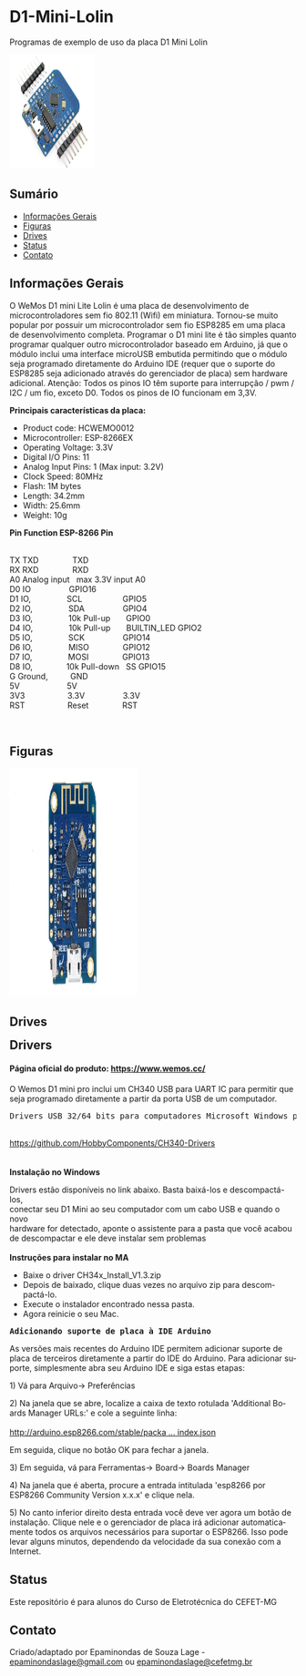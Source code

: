 # D1-Mini-Lolin
Programas de exemplo de uso da placa D1 Mini Lolin

<img src="https://github.com/Epaminondaslage/D1-Mini-Lolin/blob/master/Figuras/wemos di mini lolin.JPG" height="200" width="150">

## Sumário
* [Informações Gerais](#user-content-informacoes_gerais)
* [Figuras](#Figuras)
* [Drives](#Drives)
* [Status](#status)
* [Contato](#contato)

<h2 id="informacoes_gerais">Informações Gerais</h2>
O WeMos D1 mini Lite Lolin é uma placa de desenvolvimento de microcontroladores sem fio 802.11 (Wifi) em miniatura. Tornou-se
muito popular por possuir um  microcontrolador sem fio ESP8285 em uma placa de desenvolvimento completa. Programar o D1 mini lite é tão simples quanto programar qualquer outro microcontrolador baseado em Arduino, já que o módulo inclui uma interface microUSB embutida permitindo que o módulo seja programado diretamente do Arduino IDE (requer que o suporte do ESP8285 seja adicionado através do gerenciador de placa) sem hardware adicional. 
Atenção: Todos os pinos IO têm suporte para interrupção / pwm / I2C / um fio, exceto D0.
Todos os pinos de IO funcionam em 3,3V.

<p><strong>Principais características da placa:</strong></p>

<ul>
<li>Product code: HCWEMO0012</li>
<li>Microcontroller: ESP-8266EX</li>
<li>Operating Voltage: 3.3V</li>
<li>Digital I/O Pins: 11</li>
<li>Analog Input Pins: 1 (Max input: 3.2V)</li>
<li>Clock Speed: 80MHz</li>
<li>Flash: 1M bytes</li>
<li>Length: 34.2mm</li>
<li>Width: 25.6mm</li>
<li>Weight: 10g</li>
</ul>
<p><strong>Pin Function ESP-8266 Pin</strong></p>

<p><br />TX TXD&nbsp; &nbsp;&nbsp;&nbsp;&nbsp;&nbsp;&nbsp;&nbsp;&nbsp; &nbsp;&nbsp;&nbsp; TXD<br />RX RXD&nbsp; &nbsp;&nbsp;&nbsp;&nbsp;&nbsp;&nbsp;&nbsp; &nbsp;&nbsp; &nbsp; RXD<br />A0 Analog input &nbsp; max 3.3V input A0<br />D0 IO&nbsp;&nbsp;&nbsp;&nbsp;&nbsp;&nbsp;&nbsp;&nbsp;&nbsp;&nbsp;&nbsp;&nbsp;&nbsp;&nbsp;&nbsp;&nbsp; GPIO16<br />D1 IO,&nbsp;&nbsp;&nbsp;&nbsp;&nbsp;&nbsp;&nbsp;&nbsp;&nbsp;&nbsp;&nbsp;&nbsp;&nbsp;&nbsp;&nbsp; SCL&nbsp;&nbsp;&nbsp;&nbsp;&nbsp;&nbsp;&nbsp;&nbsp;&nbsp;&nbsp;&nbsp;&nbsp;&nbsp;&nbsp;&nbsp;&nbsp;&nbsp; GPIO5<br />D2 IO,&nbsp;&nbsp;&nbsp;&nbsp;&nbsp;&nbsp;&nbsp;&nbsp;&nbsp;&nbsp;&nbsp;&nbsp;&nbsp;&nbsp;&nbsp; SDA&nbsp;&nbsp;&nbsp;&nbsp;&nbsp;&nbsp;&nbsp;&nbsp;&nbsp;&nbsp;&nbsp;&nbsp;&nbsp;&nbsp;&nbsp;&nbsp; GPIO4<br />D3 IO,&nbsp;&nbsp;&nbsp;&nbsp;&nbsp;&nbsp;&nbsp;&nbsp;&nbsp;&nbsp;&nbsp;&nbsp;&nbsp;&nbsp;&nbsp; 10k Pull-up &nbsp; &nbsp; &nbsp; GPIO0<br />D4 IO,&nbsp;&nbsp;&nbsp;&nbsp;&nbsp;&nbsp;&nbsp;&nbsp;&nbsp;&nbsp;&nbsp;&nbsp;&nbsp;&nbsp;&nbsp; 10k Pull-up&nbsp; &nbsp;&nbsp;&nbsp;&nbsp; BUILTIN_LED GPIO2<br />D5 IO,&nbsp;&nbsp;&nbsp;&nbsp;&nbsp;&nbsp;&nbsp;&nbsp;&nbsp;&nbsp;&nbsp;&nbsp;&nbsp;&nbsp;&nbsp; SCK&nbsp;&nbsp;&nbsp;&nbsp;&nbsp;&nbsp;&nbsp;&nbsp;&nbsp;&nbsp;&nbsp;&nbsp;&nbsp;&nbsp;&nbsp;&nbsp; GPIO14<br />D6 IO,&nbsp;&nbsp;&nbsp;&nbsp;&nbsp;&nbsp;&nbsp;&nbsp;&nbsp;&nbsp;&nbsp;&nbsp;&nbsp;&nbsp;&nbsp; MISO &nbsp; &nbsp; &nbsp; &nbsp; &nbsp; &nbsp; &nbsp; GPIO12<br />D7 IO,&nbsp;&nbsp;&nbsp;&nbsp;&nbsp;&nbsp;&nbsp;&nbsp;&nbsp;&nbsp;&nbsp;&nbsp;&nbsp;&nbsp;&nbsp; MOSI&nbsp;&nbsp;&nbsp;&nbsp;&nbsp;&nbsp;&nbsp;&nbsp;&nbsp;&nbsp;&nbsp;&nbsp;&nbsp;&nbsp; GPIO13<br />D8 IO,&nbsp;&nbsp;&nbsp;&nbsp;&nbsp;&nbsp;&nbsp;&nbsp;&nbsp;&nbsp;&nbsp;&nbsp;&nbsp;&nbsp; 10k Pull-down &nbsp; SS GPIO15<br />G Ground, &nbsp; &nbsp; &nbsp; &nbsp;&nbsp; GND<br />5V&nbsp;&nbsp;&nbsp;&nbsp;&nbsp; &nbsp; &nbsp; &nbsp; &nbsp; &nbsp;&nbsp; &nbsp;&nbsp;&nbsp; 5V <br />3V3&nbsp;&nbsp;&nbsp;&nbsp;&nbsp;&nbsp;&nbsp;&nbsp;&nbsp;&nbsp;&nbsp;&nbsp;&nbsp;&nbsp;&nbsp;&nbsp;&nbsp;&nbsp; 3.3V &nbsp; &nbsp; &nbsp; &nbsp; &nbsp; &nbsp; &nbsp; &nbsp; 3.3V<br />RST &nbsp; &nbsp; &nbsp; &nbsp; &nbsp; &nbsp; &nbsp; &nbsp; &nbsp; Reset&nbsp;&nbsp;&nbsp;&nbsp;&nbsp;&nbsp;&nbsp;&nbsp;&nbsp;&nbsp;&nbsp;&nbsp;&nbsp;&nbsp; RST</p>
<p>&nbsp;</p>

## Figuras

<img src="https://github.com/Epaminondaslage/D1-Mini-Lolin/blob/master/Figuras/d1_mini_v3.1.0_1_16x9.jpg" height="400" width="225">

## Drives

<p><span style="font-size: 150%; line-height: 116%;"><strong class="text-strong">Drivers</strong></span></p>
<h4>P&aacute;gina oficial do produto: <a href="https://www.wemos.cc/">https://www.wemos.cc/</a></h4>
<p><span lang="pt" tabindex="0">O Wemos D1 mini pro inclui um CH340 USB para UART IC para permitir que seja programado diretamente a partir da porta USB de um computador. </span></p>
<div class="oSioSc">
<div id="tw-target">
<div id="kAz1tf" class="g9WsWb">
<div id="tw-target-text-container" class="tw-ta-container tw-nfl">
<pre id="tw-target-text" class="tw-data-text tw-ta tw-text-small" dir="ltr" style="text-align: left;" data-placeholder="Tradu&ccedil;&atilde;o"><span lang="pt" tabindex="0">Drivers USB 32/64 bits para computadores Microsoft Windows podem ser baixados da p&aacute;gina do Github:</span></pre>
</div>
</div>
</div>
</div>
<p><br /> <a class="postlink" href="https://github.com/HobbyComponents/CH340-Drivers">https://github.com/HobbyComponents/CH340-Drivers</a><br /> <br /> <br /> <strong>Instala&ccedil;&atilde;o no Windows</strong></p>
<p><span lang="pt" tabindex="0">Drivers est&atilde;o dispon&iacute;veis no link abaixo. Basta baix&aacute;-los e descompact&aacute;-los, <br />conectar seu D1 Mini ao seu computador com um cabo USB e quando o novo<br />hardware for detectado, aponte o assistente para a pasta que voc&ecirc; acabou <br />de descompactar e ele deve instalar sem problemas</span><br /> <br /><strong>Instru&ccedil;&otilde;es para instalar no MA</strong></p>
<ul>
<li id="tw-target-text" class="tw-data-text tw-ta tw-text-small" dir="ltr" style="text-align: left;" data-placeholder="Tradu&ccedil;&atilde;o"><span lang="pt" tabindex="0">Baixe o driver CH34x_Install_V1.3.zip </span></li>
<li class="tw-data-text tw-ta tw-text-small" dir="ltr" style="text-align: left;" data-placeholder="Tradu&ccedil;&atilde;o"><span lang="pt" tabindex="0">Depois de baixado, clique duas vezes no arquivo zip para descompact&aacute;-lo.</span></li>
<li class="tw-data-text tw-ta tw-text-small" dir="ltr" style="text-align: left;" data-placeholder="Tradu&ccedil;&atilde;o"><span lang="pt" tabindex="0">Execute o instalador encontrado nessa pasta.</span></li>
<li class="tw-data-text tw-ta tw-text-small" dir="ltr" style="text-align: left;" data-placeholder="Tradu&ccedil;&atilde;o"><span lang="pt" tabindex="0">Agora reinicie o seu Mac.</span><br /> </li>
</ul>
<div class="oSioSc">
<div id="tw-target">
<div id="kAz1tf" class="g9WsWb">
<div id="tw-target-text-container" class="tw-ta-container tw-nfl">
<pre id="tw-target-text" class="tw-data-text tw-ta tw-text-medium" dir="ltr" style="text-align: left;" data-placeholder="Tradu&ccedil;&atilde;o"><span lang="pt" tabindex="0"><strong>Adicionando suporte de placa &agrave; IDE Arduino</strong> </span></pre>
</div>
</div>
</div>
</div>
<p class="tw-data-text tw-ta tw-text-small" dir="ltr" style="text-align: left;" data-placeholder="Tradu&ccedil;&atilde;o"><span lang="pt" tabindex="0">As vers&otilde;es mais recentes do Arduino IDE permitem adicionar suporte de placa de terceiros diretamente a partir do IDE do Arduino. Para adicionar suporte, simplesmente abra seu Arduino IDE e siga estas etapas: </span></p>
<p class="tw-data-text tw-ta tw-text-small" dir="ltr" style="text-align: left;" data-placeholder="Tradu&ccedil;&atilde;o"><span lang="pt" tabindex="0">1) V&aacute; para Arquivo-&gt; Prefer&ecirc;ncias </span></p>
<p class="tw-data-text tw-ta tw-text-small" dir="ltr" style="text-align: left;" data-placeholder="Tradu&ccedil;&atilde;o"><span lang="pt" tabindex="0">2) Na janela que se abre, localize a caixa de texto rotulada 'Additional Boards Manager URLs:' e cole a seguinte linha:</span><br /> <br /> <a class="postlink" href="http://arduino.esp8266.com/stable/package_esp8266com_index.json">http://arduino.esp8266.com/stable/packa ... index.json</a></p>
<p class="tw-data-text tw-ta tw-text-small" dir="ltr" style="text-align: left;" data-placeholder="Tradu&ccedil;&atilde;o"><span lang="pt" tabindex="0">Em seguida, clique no bot&atilde;o OK para fechar a janela. </span></p>
<p class="tw-data-text tw-ta tw-text-small" dir="ltr" style="text-align: left;" data-placeholder="Tradu&ccedil;&atilde;o"><span lang="pt" tabindex="0">3) Em seguida, v&aacute; para Ferramentas-&gt; Board-&gt; Boards Manager </span></p>
<p class="tw-data-text tw-ta tw-text-small" dir="ltr" style="text-align: left;" data-placeholder="Tradu&ccedil;&atilde;o"><span lang="pt" tabindex="0">4) Na janela que &eacute; aberta, procure a entrada intitulada 'esp8266 por ESP8266 Community Version x.x.x' e clique nela. </span></p>
<p class="tw-data-text tw-ta tw-text-small" dir="ltr" style="text-align: left;" data-placeholder="Tradu&ccedil;&atilde;o"><span lang="pt" tabindex="0">5) No canto inferior direito desta entrada voc&ecirc; deve ver agora um bot&atilde;o de instala&ccedil;&atilde;o. Clique nele e o gerenciador de placa ir&aacute; adicionar automaticamente todos os arquivos necess&aacute;rios para suportar o ESP8266. Isso pode levar alguns minutos, dependendo da velocidade da sua conex&atilde;o com a Internet.</span></p>

## Status
Este repositório é para alunos do Curso de Eletrotécnica do CEFET-MG 

## Contato
Criado/adaptado por Epaminondas de Souza  Lage - epaminondaslage@gmail.com ou epaminondaslage@cefetmg.br

